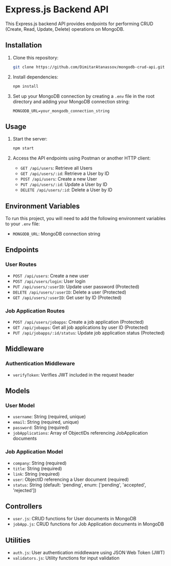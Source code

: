 # Express.js Backend API

This Express.js backend API provides endpoints for performing CRUD (Create, Read, Update, Delete) operations on MongoDB.

## Installation

1. Clone this repository:

    ```bash
    git clone https://github.com/DimitarAtanassov/mongodb-crud-api.git
    ```

2. Install dependencies:

    ```bash
    npm install
    ```

3. Set up your MongoDB connection by creating a `.env` file in the root directory and adding your MongoDB connection string:

    ```env
    MONGODB_URL=your_mongodb_connection_string
    ```

## Usage

1. Start the server:

    ```bash
    npm start
    ```

2. Access the API endpoints using Postman or another HTTP client:

    - `GET /api/users`: Retrieve all Users
    - `GET /api/users/:id`: Retrieve a User by ID
    - `POST /api/users`: Create a new User
    - `PUT /api/users/:id`: Update a User by ID
    - `DELETE /api/users/:id`: Delete a User by ID

## Environment Variables

To run this project, you will need to add the following environment variables to your `.env` file:

- `MONGODB_URL`: MongoDB connection string

## Endpoints

### User Routes

- `POST /api/users`: Create a new user
- `POST /api/users/login`: User login
- `PUT /api/users/:userID`: Update user password (Protected)
- `DELETE /api/users/:userID`: Delete a user (Protected)
- `GET /api/users/:userID`: Get user by ID (Protected)

### Job Application Routes

- `POST /api/users/jobapps`: Create a job application (Protected)
- `GET /api/jobapps`: Get all job applications by user ID (Protected)
- `PUT /api/jobapps/:id/status`: Update job application status (Protected)

## Middleware

### Authentication Middleware

- `verifyToken`: Verifies JWT included in the request header

## Models

### User Model

- `username`: String (required, unique)
- `email`: String (required, unique)
- `password`: String (required)
- `jobApplications`: Array of ObjectIDs referencing JobApplication documents

### Job Application Model

- `company`: String (required)
- `title`: String (required)
- `link`: String (required)
- `user`: ObjectID referencing a User document (required)
- `status`: String (default: 'pending', enum: ['pending', 'accepted', 'rejected'])

## Controllers

- `user.js`: CRUD functions for User documents in MongoDB
- `jobApp.js`: CRUD functions for Job Application documents in MongoDB

## Utilities

- `auth.js`: User authentication middleware using JSON Web Token (JWT)
- `validators.js`: Utility functions for input validation
